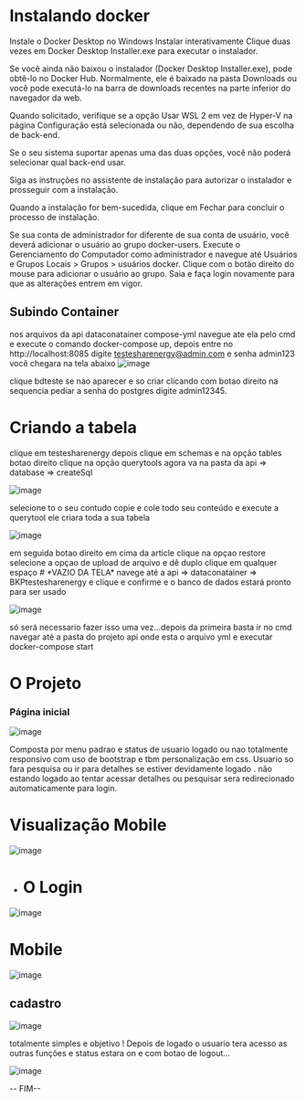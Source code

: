 
# Instalando docker
Instale o Docker Desktop no Windows
Instalar interativamente
Clique duas vezes em Docker Desktop Installer.exe para executar o instalador.

Se você ainda não baixou o instalador (Docker Desktop Installer.exe), pode obtê-lo no Docker Hub. Normalmente, ele é baixado na pasta Downloads ou você pode executá-lo na barra de downloads recentes na parte inferior do navegador da web.

Quando solicitado, verifique se a opção Usar WSL 2 em vez de Hyper-V na página Configuração está selecionada ou não, dependendo de sua escolha de back-end.

Se o seu sistema suportar apenas uma das duas opções, você não poderá selecionar qual back-end usar.

Siga as instruções no assistente de instalação para autorizar o instalador e prosseguir com a instalação.

Quando a instalação for bem-sucedida, clique em Fechar para concluir o processo de instalação.

Se sua conta de administrador for diferente de sua conta de usuário, você deverá adicionar o usuário ao grupo docker-users. Execute o Gerenciamento do Computador como administrador e navegue até Usuários e Grupos Locais > Grupos > usuários docker. Clique com o botão direito do mouse para adicionar o usuário ao grupo. Saia e faça login novamente para que as alterações entrem em vigor.

## Subindo Container
nos arquivos da api dataconatainer compose-yml navegue ate ela pelo cmd e execute o comando docker-compose up,
depois entre no http://localhost:8085 digite testesharenergy@admin.com e senha admin123 você chegara na tela abaixo
![image](https://user-images.githubusercontent.com/67244309/168502874-5643c4d4-cf37-4e70-b533-7c94e4c7ab68.png)


clique bdteste se nao aparecer e so criar clicando com botao direito
na sequencia pediar a senha do postgres digite admin12345.

# Criando a tabela 

clique em testesharenergy depois clique em schemas e na opção tables botao direito clique na opção querytools
agora va na pasta da api => database => createSql


![image](https://user-images.githubusercontent.com/67244309/168503475-b0746ff7-b1e2-4546-93e2-035b0eb971c1.png)



 selecione to o seu contudo copie e cole todo seu conteúdo e execute a querytool ele criara toda a sua tabela
 
 
 
 ![image](https://user-images.githubusercontent.com/67244309/168503635-44fd83f5-c13a-4502-8e74-a949c03048a0.png)
 
 
 em seguida botao direito em cima da article clique na opçao restore selecione a opçao de upload de arquivo e dê duplo clique em qualquer espaço # \*VAZIO DA TELA*
 navege até a api => dataconatainer => BKPtestesharenergy e clique e confirme e o banco de dados estará pronto para ser usado
 
 
 
 ![image](https://user-images.githubusercontent.com/67244309/168503870-38fca708-828c-40ef-8100-97d6ddb7437b.png)
 
 
 

 só será necessario fazer isso uma vez...depois da primeira basta ir no cmd navegar até a pasta do projeto api onde esta o arquivo yml e executar docker-compose start

 #                              O Projeto

### Página inicial 




![image](https://user-images.githubusercontent.com/67244309/168506310-65a32942-1307-4e7c-b604-b159fde0b672.png)

Composta por menu padrao e status de usuario logado ou nao totalmente responsivo com uso de bootstrap e tbm personalização em css.
Usuario so fara pesquisa ou ir para detalhes se estiver devidamente logado .
não estando logado ao tentar acessar detalhes ou pesquisar sera redirecionado automaticamente para login.

# Visualização Mobile 


![image](https://user-images.githubusercontent.com/67244309/168506753-5322ba31-e2a7-4670-b0c1-719f3e6d796c.png)


* # O Login



![image](https://user-images.githubusercontent.com/67244309/168506983-3dcf88b4-ae59-42ae-9e68-91a7247ccae7.png)


# Mobile



![image](https://user-images.githubusercontent.com/67244309/168507418-99168de2-fe44-4f30-8f28-497fa52f3ef7.png)


## cadastro ##




![image](https://user-images.githubusercontent.com/67244309/168507513-97766298-f885-46b9-9e9b-0c311f6b5e59.png)

totalmente simples e objetivo !
Depois de logado o usuario tera acesso as outras funções e status estara on e com botao de logout...




![image](https://user-images.githubusercontent.com/67244309/168508421-2c620201-3b58-4151-8c19-98469ecb0547.png)

-- FIM--

